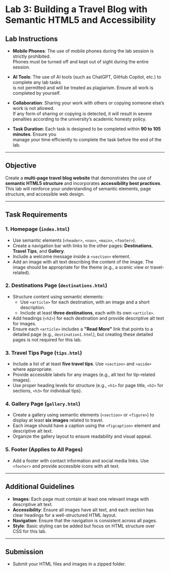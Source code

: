 # Lab 3: Building a Travel Blog with Semantic HTML5 and Accessibility

## Lab Instructions

- **Mobile Phones**: The use of mobile phones during the lab session is strictly prohibited.  
  Phones must be turned off and kept out of sight during the entire session.

- **AI Tools**: The use of AI tools (such as ChatGPT, GitHub Copilot, etc.) to complete any lab tasks  
  is not permitted and will be treated as plagiarism. Ensure all work is completed by yourself.

- **Collaboration**: Sharing your work with others or copying someone else’s work is not allowed.  
  If any form of sharing or copying is detected, it will result in severe penalties according to the university’s academic honesty policy.

- **Task Duration**: Each task is designed to be completed within **90 to 105 minutes**. Ensure you  
  manage your time efficiently to complete the task before the end of the lab.

---

## Objective

Create a **multi-page travel blog website** that demonstrates the use of **semantic HTML5 structure** and incorporates **accessibility best practices**. This lab will reinforce your understanding of semantic elements, page structure, and accessible web design.

---

## Task Requirements

### 1. Homepage (`index.html`)
- Use semantic elements (`<header>`, `<nav>`, `<main>`, `<footer>`).
- Create a navigation bar with links to the other pages: **Destinations**, **Travel Tips**, and **Gallery**.
- Include a welcome message inside a `<section>` element.
- Add an image with alt text describing the content of the image. The image should be appropriate for the theme (e.g., a scenic view or travel-related).

### 2. Destinations Page (`destinations.html`)
- Structure content using semantic elements:
  - Use `<article>` for each destination, with an image and a short description.
  - Include at least **three destinations**, each with its own `<article>`.
- Add headings (`<h2>`) for each destination and provide descriptive alt text for images.
- Ensure each `<article>` includes a **"Read More"** link that points to a detailed page (e.g., `destination1.html`), but creating these detailed pages is not required for this lab.

### 3. Travel Tips Page (`tips.html`)
- Include a list of at least **five travel tips**. Use `<section>` and `<aside>` where appropriate.
- Provide accessible labels for any images (e.g., alt text for tip-related images).
- Use proper heading levels for structure (e.g., `<h1>` for page title, `<h2>` for sections, `<h3>` for individual tips).

### 4. Gallery Page (`gallery.html`)
- Create a gallery using semantic elements (`<section>` or `<figure>`) to display at least **six images** related to travel.
- Each image should have a caption using the `<figcaption>` element and descriptive alt text.
- Organize the gallery layout to ensure readability and visual appeal.

### 5. Footer (Applies to All Pages)
- Add a footer with contact information and social media links. Use `<footer>` and provide accessible icons with alt text.

---

## Additional Guidelines
- **Images**: Each page must contain at least one relevant image with descriptive alt text.
- **Accessibility**: Ensure all images have alt text, and each section has clear headings for a well-structured HTML layout.
- **Navigation**: Ensure that the navigation is consistent across all pages.
- **Style**: Basic styling can be added but focus on HTML structure over CSS for this lab.

---

## Submission
- Submit your HTML files and images in a zipped folder.
